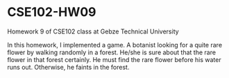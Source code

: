 # CSE102-HW09
Homework 9 of CSE102 class at Gebze Technical University

In this homework, I implemented a game. A botanist looking for a quite rare flower by walking randomly in a forest. He/she is sure about that the rare flower in that forest certainly. He must find the rare flower before his water runs out. Otherwise, he faints in the forest.
